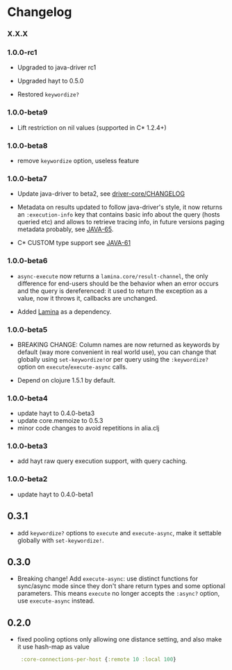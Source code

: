 # Changelog

### X.X.X

### 1.0.0-rc1

* Upgraded to java-driver rc1

* Upgraded hayt to 0.5.0

* Restored `keywordize?`

### 1.0.0-beta9

* Lift restriction on nil values (supported in C* 1.2.4+)

### 1.0.0-beta8

* remove `keywordize` option, useless feature

### 1.0.0-beta7

* Update java-driver to beta2, see
  [driver-core/CHANGELOG](https://github.com/datastax/java-driver/blob/master/driver-core/CHANGELOG.rst)

* Metadata on results updated to follow java-driver's style, it now returns an
  `:execution-info` key that contains basic info about the query
  (hosts queried etc) and allows to retrieve tracing info, in future
  versions paging metadata probably, see
  [JAVA-65](https://datastax-oss.atlassian.net/browse/JAVA-65).

* C* CUSTOM type support see
  [JAVA-61](https://datastax-oss.atlassian.net/browse/JAVA-61)

### 1.0.0-beta6

* `async-execute` now returns a `lamina.core/result-channel`, the only
  difference for end-users should be the behavior when an error occurs
  and the query is dereferenced: it used to return the exception as a
  value, now it throws it, callbacks are unchanged.

* Added [Lamina](https://github.com/ztellman/lamina) as a dependency.

### 1.0.0-beta5

* BREAKING CHANGE: Column names are now returned as keywords by
  default (way more convenient in real world use), you can change that
  globally using `set-keywordize!`or per query using the
  `:keywordize?` option on `execute`/`execute-async` calls.

* Depend on clojure 1.5.1 by default.

### 1.0.0-beta4

* update hayt to 0.4.0-beta3
* update core.memoize to 0.5.3
* minor code changes to avoid repetitions in alia.clj

### 1.0.0-beta3

* add hayt raw query execution support, with query caching.

### 1.0.0-beta2

* update hayt to 0.4.0-beta1

## 0.3.1

* add `keywordize?` options to `execute` and `execute-async`, make it
  settable globally with `set-keywordize!`.

## 0.3.0

* Breaking change!
  Add `execute-async`: use distinct functions for sync/async mode
  since they don't share return types and some optional
  parameters. This means `execute` no longer accepts the `:async?`
  option, use `execute-async` instead.

## 0.2.0

* fixed pooling options only allowing one distance setting, and also
  make it use hash-map as value

  ```clojure
   :core-connections-per-host {:remote 10 :local 100}
  ```

